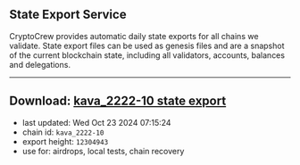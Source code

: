 ## State Export Service
CryptoCrew provides automatic daily state exports for all chains we validate. State export files can be used as genesis files and are a snapshot of the current blockchain state, including all validators, accounts, balances and delegations.

---
**Download: [kava_2222-10 state export](https://dl-eu2.ccvalidators.com/SERVICE/kava/kava_2222-10_export_12304943.json)**
---

- last updated: Wed Oct 23 2024 07:15:24
- chain id: `kava_2222-10`
- export height: `12304943`
- use for: airdrops, local tests, chain recovery
